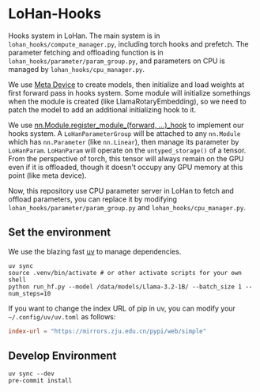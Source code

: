 # LoHan-Hooks
Hooks system in LoHan. The main system is in `lohan_hooks/compute_manager.py`, including torch hooks and prefetch. The parameter fetching and offloading function is in `lohan_hooks/parameter/param_group.py`, and parameters on CPU is managed by `lohan_hooks/cpu_manager.py`.

We use [Meta Device](https://pytorch.org/docs/stable/meta.html) to create models, then initialize and load weights at first forward pass in hooks system. Some module will initialize somethings when the module is created (like LlamaRotaryEmbedding), so we need to patch the model to add an additional initializing hook to it.

We use [nn.Module.register_module_(forward, ...)_hook](https://pytorch.org/docs/stable/generated/torch.nn.modules.module.register_module_forward_hook.html) to implement our hooks system. A `LoHanParameterGroup` will be attached to any `nn.Module` which has `nn.Parameter` (like `nn.Linear`), then manage its parameter by `LoHanParam`. `LoHanParam` will operate on the `untyped_storage()` of a tensor. From the perspective of torch, this tensor will always remain on the GPU even if it is offloaded, though it doesn't occupy any GPU memory at this point (like meta device).



Now, this repository use CPU parameter server in LoHan to fetch and offload parameters, you can replace it by modifying  `lohan_hooks/parameter/param_group.py` and `lohan_hooks/cpu_manager.py`.


## Set the environment

We use the blazing fast [uv](https://docs.astral.sh/uv/) to manage dependencies.

```shell
uv sync
source .venv/bin/activate # or other activate scripts for your own shell
python run_hf.py --model /data/models/Llama-3.2-1B/ --batch_size 1 --num_steps=10
```
If you want to change the index URL of pip in uv, you can modify your `~/.config/uv/uv.toml` as follows:

```toml
index-url = "https://mirrors.zju.edu.cn/pypi/web/simple"
```

## Develop Environment

```shell
uv sync --dev
pre-commit install
```
